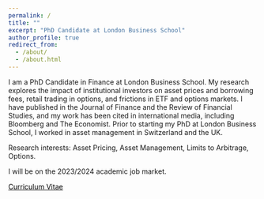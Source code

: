 ```yaml
---
permalink: /
title: ""
excerpt: "PhD Candidate at London Business School"
author_profile: true
redirect_from:
  - /about/
  - /about.html
---
```


I am a PhD Candidate in Finance at London Business School. My research explores the impact of institutional investors on asset prices and borrowing fees, retail trading in options, and frictions in ETF and options markets. I have published in the Journal of Finance and the Review of Financial Studies, and my work has been cited in international media, including Bloomberg and The Economist. Prior to starting my PhD at London Business School, I worked in asset management in Switzerland and the UK. 

Research interests: Asset Pricing, Asset Management, Limits to Arbitrage, Options.

I will be on the 2023/2024 academic job market.

<a href="http://staisiya.github.io/files/Sikorskaya_CV_Long_oct23.pdf" style="color: black; text-decoration: underline;">Curriculum Vitae</a>
